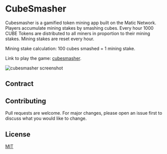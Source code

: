 # CubeSmasher
Cubesmasher is a gamified token mining app built on the Matic Network. Players accumulate mining stakes by smashing cubes. Every hour 1000 CUBE Tokens are distributed to all miners in proportion to their mining stakes. Mining stakes are reset every hour.

Mining stake calculation: 100 cubes smashed = 1 mining stake.

Link to play the game: [cubesmasher](https://cubesmasher.xyz/). 

![cubesmasher screenshot](https://cubesmasher.xyz/images/cubesmasher.png)

## Contract



## Contributing
Pull requests are welcome. For major changes, please open an issue first to discuss what you would like to change.



## License
[MIT](https://choosealicense.com/licenses/mit/)
